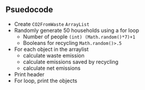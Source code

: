 ## Psuedocode
- Create `CO2FromWaste` `ArrayList`
- Randomly generate 50 households using a for loop
    - Number of people `(int) (Math.random()*7)+1`
    - Booleans for recycling `Math.random()>.5`
- For each object in the arraylist
    - calculate waste emission
    - calculate emissions saved by recycling
    - calculate net emissions
- Print header
- For loop, print the objects